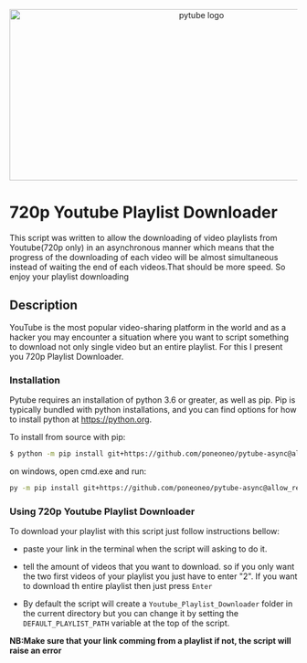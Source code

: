 <div align="center">
  <p>
    <a href="#"><img src="image/pile-logos.jpg" width="656" height="300" alt="pytube logo" /></a>
  </p>
  <p align="center">

  </p>
</div>

# 720p Youtube Playlist Downloader
This script was written to allow the downloading of video playlists from Youtube(720p only) in an asynchronous manner which means that the progress of the downloading of each video will be almost simultaneous instead of waiting the end of each videos.That should be more speed. So enjoy your playlist downloading

## Description
YouTube is the most popular video-sharing platform in the world and as a hacker
you may encounter a situation where you want to script something to download not only single video but an entire playlist. For this I present you 720p Playlist Downloader. 

### Installation
Pytube requires an installation of python 3.6 or greater, as well as pip.
Pip is typically bundled with python installations, and you can find options for how to install python at https://python.org.


To install from source with pip:

```bash
$ python -m pip install git+https://github.com/poneoneo/pytube-async@allow_resume_when_downloading_crash_aiofile_depency_removed#egg=pytube
```

on windows, open cmd.exe and run:
```bash
py -m pip install git+https://github.com/poneoneo/pytube-async@allow_resume_when_downloading_crash_aiofile_depency_removed#egg=pytube
```

### Using 720p Youtube Playlist Downloader
To download your playlist with this script just follow instructions bellow: 

* paste your link in the terminal when the script will asking to do it.

* tell the amount of videos that you want to download. so if you only want the two first videos of your playlist you just have to enter "2". If you want to download th entire playlist then just press `Enter`

* By default the script will create a `Youtube_Playlist_Downloader` folder in the current directory but you can change it by setting the `DEFAULT_PLAYLIST_PATH` variable at the top of the script.

**NB:Make sure that your link comming from a playlist if not, the script will raise an error**

